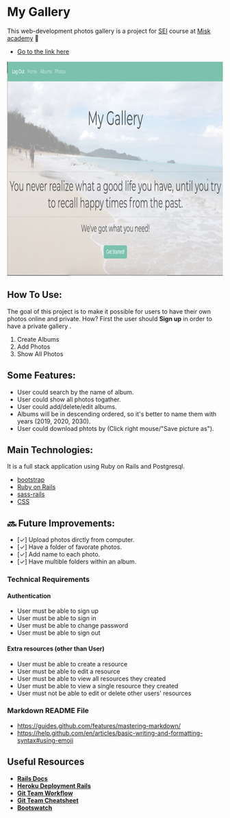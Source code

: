 # My Gallery 
This web-development photos gallery is a project for [SEI](https://generalassemb.ly/) course at [Misk academy](https://misk.org.sa/miskacademy/) :camera_flash:
* [Go to the link here](https://my-gallery-ahlam.herokuapp.com/) 
<p align="center"><img src="./images/main.png" width="800" height="500"></p>

## How To Use: 
The goal of this project is to make it possible for users to have their own photos online and private.
How? First the user should **Sign up** in order to have a private gallery . 

1. Create Albums
2. Add Photos
3. Show All Photos


## Some Features:
* User could search by the name of album.
* User could show all photos togather.
* User could add/delete/edit albums.
* Albums will be in descending ordered, so it's better to name them with years (2019, 2020, 2030).
* User could download phtots by (Click right mouse/"Save picture as").

## Main Technologies:
It is a full stack application using Ruby on Rails and Postgresql.
* [bootstrap](https://github.com/twbs/bootstrap-rubygem)
* [Ruby on Rails](https://rubyonrails.org/)
* [sass-rails](https://github.com/rails/sass-rails)
* [CSS](https://www.w3schools.com/css/)

## :soon: Future Improvements:
- [&#x2713;] Upload photos dirctly from computer.
- [&#x2713;] Have a folder of favorate photos.
- [&#x2713;] Add name to each photo. 
- [&#x2713;] Have multible folders within an album.


### Technical Requirements 

#### Authentication
- User must be able to sign up
- User must be able to sign in
- User must be able to change password
- User must be able to sign out

#### Extra resources (other than User)
- User must be able to create a resource
- User must be able to edit a resource
- User must be able to view all resources they created
- User must be able to view a single resource they created
- User must not be able to edit or delete other users' resources



### Markdown README File
* https://guides.github.com/features/mastering-markdown/
* https://help.github.com/en/articles/basic-writing-and-formatting-syntax#using-emoji



## Useful Resources
- **[Rails Docs](https://guides.rubyonrails.org/getting_started.html)**
- **[Heroku Deployment Rails](https://devcenter.heroku.com/articles/getting-started-with-rails5)**
- **[Git Team Workflow](https://www.atlassian.com/git/tutorials/comparing-workflows)**
- **[Git Team Cheatsheet](https://jameschambers.co/writing/git-team-workflow-cheatsheet/)**
- **[Bootswatch](https://bootswatch.com/)**
